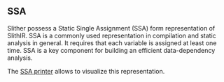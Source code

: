 ## SSA

Slither possess a Static Single Assignment (SSA) form representation of SlithIR. SSA is a commonly used representation in compilation and static analysis in general. It requires that each variable is assigned at least one time. SSA is a key component for building an efficient data-dependency analysis.

The [SSA printer](https://github.com/trailofbits/slither/wiki/Printer-documentation#slithir-ssa) allows to visualize this representation.

